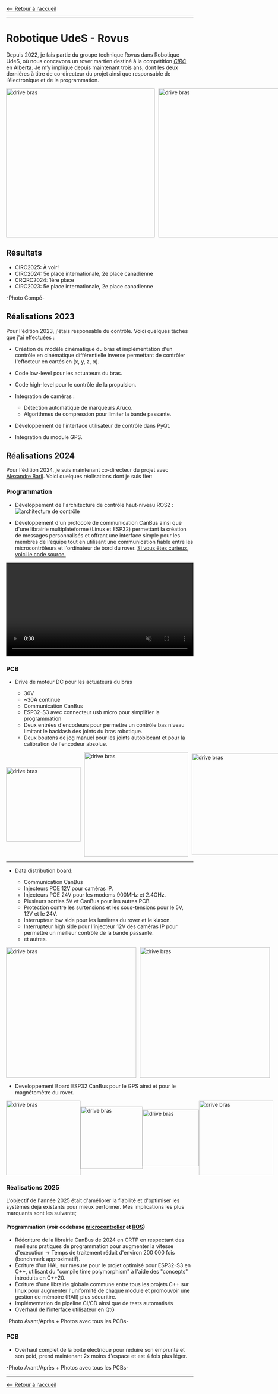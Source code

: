 [<-- Retour à l’accueil](/index.md)

--------------------------------------------------------------------------------

# Robotique UdeS - Rovus

Depuis 2022, je fais partie du groupe technique Rovus dans Robotique UdeS, où nous concevons un rover martien destiné à la compétition [*CIRC*](https://circ.cstag.ca/2024/) en Alberta. Je m’y implique depuis maintenant trois ans, dont les deux dernières à titre de co-directeur du projet ainsi que responsable de l’électronique et de la programmation.

<div style="display: flex; align-items: center;">
  <img src="media/rover-2025.jpeg" alt="drive bras" style="height:400px; margin-right: 10px;">

  <img src="media/rover-arm-2025.jpg" alt="drive bras" style="height:400px; margin-right: 10px;">

</video></div>

## Résultats

- CIRC2025: À voir!
- CIRC2024: 5e place internationale, 2e place canadienne
- CRQRC2024: 1ère place
- CIRC2023: 5e place internationale, 2e place canadienne

-Photo Compé-

## Réalisations 2023

Pour l'édition 2023, j'étais responsable du contrôle. Voici quelques tâches que j'ai effectuées :

- Création du modèle cinématique du bras et implémentation d'un contrôle en cinématique différentielle inverse permettant de contrôler l'effecteur en cartésien (x, y, z, α).
- Code low-level pour les actuateurs du bras.
- Code high-level pour le contrôle de la propulsion.
- Intégration de caméras :

  - Détection automatique de marqueurs Aruco.
  - Algorithmes de compression pour limiter la bande passante.

- Développement de l'interface utilisateur de contrôle dans PyQt.

- Intégration du module GPS.

## Réalisations 2024

Pour l'édition 2024, je suis maintenant co-directeur du projet avec [Alexandre Baril](https://4lexandrb.github.io/index.html). Voici quelques réalisations dont je suis fier:

### Programmation

- Développement de l'architecture de contrôle haut-niveau ROS2 : ![architecture de contrôle](media/architecture_rovus.png)

- Développement d'un protocole de communication CanBus ainsi que d'une librairie multiplateforme (Linux et ESP32) permettant la création de messages personnalisés et offrant une interface simple pour les membres de l'équipe tout en utilisant une communication fiable entre les microcontrôleurs et l'ordinateur de bord du rover. [Si vous êtes curieux, voici le code source.](https://github.com/robotique-udes/rover_micro/tree/release/circ2024/lib/rover_can_lib/include)

<div style="display: flex; align-items: center;">
  <video width="1200" controls="" muted=""><source src="media/rover_can_lib_new_msg_example.webm" type="video/webm"> Your browser does not support videos. </video>
</div> 

<!-- ![Can Lib new msg example](media/rover_can_lib_new_msg_example.gif) -->

 ### PCB

- Drive de moteur DC pour les actuateurs du bras

  - 30V
  - ~30A continue
  - Communication CanBus
  - ESP32-S3 avec connecteur usb micro pour simplifier la programmation
  - Deux entrées d'encodeurs pour permettre un contrôle bas niveau limitant le backlash des joints du bras robotique.
  - Deux boutons de jog manuel pour les joints autoblocant et pour la calibration de l'encodeur absolue.

<div style="display: flex; align-items: center;"><img src="media/Screenshot%20from%202024-05-20%2023-42-54.png" alt="drive bras" style="width:200px; margin-right: 10px;">
    <img src="media/Screenshot from 2024-05-20 23-43-10.png" alt="drive bras" style="width:280px; margin-right: 10px;">
    <img src="media/Screenshot from 2024-05-20 23-43-18.png" alt="drive bras" style="width:273px;"></div>

--------------------------------------------------------------------------------

- Data distribution board:

  - Communication CanBus
  - Injecteurs POE 12V pour caméras IP.
  - Injecteurs POE 24V pour les modems 900MHz et 2.4GHz.
  - Plusieurs sorties 5V et CanBus pour les autres PCB.
  - Protection contre les surtensions et les sous-tensions pour le 5V, 12V et le 24V.
  - Interrupteur low side pour les lumières du rover et le klaxon.
  - Interrupteur high side pour l'injecteur 12V des caméras IP pour permettre un meilleur contrôle de la bande passante.
  - et autres.

<div style="display: flex; align-items: center;"><img src="media/Screenshot from 2024-05-20 23-43-44.png" alt="drive bras" style="width:350px; margin-right: 10px;">
    <img src="media/ddb.jpeg" alt="drive bras" style="width:350px;"></div>

- Developpement Board ESP32 CanBus pour le GPS ainsi et pour le magnétomètre du rover.

<div style="display: flex; align-items: center;"><img src="media/Screenshot from 2024-05-20 23-45-15.png" alt="drive bras" style="width:200px;">
    <img src="media/Screenshot from 2024-05-21 00-00-01.png" alt="drive bras" style="width:167px;">
    <img src="media/Screenshot from 2024-05-20 23-45-23.png" alt="drive bras" style="width:152px;">
    <img src="media/gps.jpeg" alt="drive bras" style="width:200px;"></div>

### Réalisations 2025

L'objectif de l'année 2025 était d'améliorer la fiabilité et d'optimiser les systèmes déjà existants pour mieux performer. Mes implications les plus marquants sont les suivante;

#### Programmation (voir codebase [microcontroller](https://github.com/robotique-udes/rover_micro) et [ROS](https://github.com/robotique-udes/rover))

- Réécriture de la librairie CanBus de 2024 en CRTP en respectant des meilleurs pratiques de programmation pour augmenter la vitesse d'execution -> Temps de traitement réduit d'environ 200 000 fois (benchmark approximatif).
- Écriture d'un HAL sur mesure pour le projet optimisé pour ESP32-S3 en C++, utilisant du "compile time polymorphism" à l'aide des "concepts" introduits en C++20.
- Écriture d'une librairie globale commune entre tous les projets C++ sur linux pour augmenter l'uniformité de chaque module et promouvoir une gestion de mémoire (RAII) plus sécuritire.
- Implémentation de pipeline CI/CD ainsi que de tests automatisés
- Overhaul de l'interface utilisateur en Qt6

-Photo Avant/Après + Photos avec tous les PCBs-

### PCB

- Overhaul complet de la boite électrique pour réduire son emprunte et son poid, prend maintenant 2x moins d'espace et est 4 fois plus léger.

-Photo Avant/Après + Photos avec tous les PCBs-

--------------------------------------------------------------------------------

[<-- Retour à l’accueil](/index.md)
